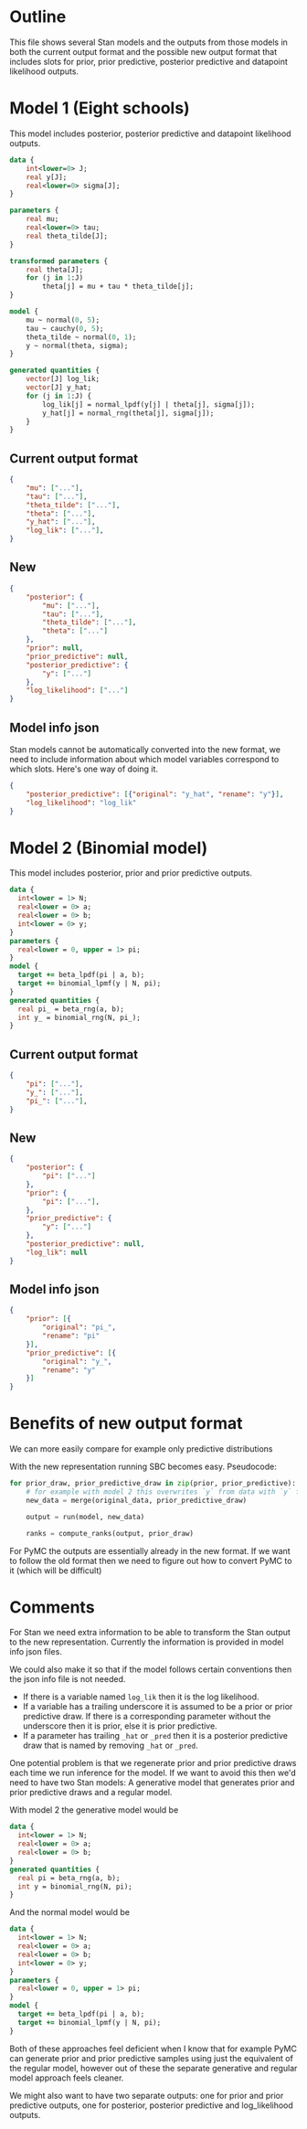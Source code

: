 # Outline

This file shows several Stan models and the outputs from those models in both the current output format and the possible new output format that includes slots for prior, prior predictive, posterior predictive and datapoint likelihood outputs.

# Model 1 (Eight schools)

This model includes posterior, posterior predictive and datapoint likelihood outputs.

```stan
data {
    int<lower=0> J;
    real y[J];
    real<lower=0> sigma[J];
}

parameters {
    real mu;
    real<lower=0> tau;
    real theta_tilde[J];
}

transformed parameters {
    real theta[J];
    for (j in 1:J)
        theta[j] = mu + tau * theta_tilde[j];
}

model {
    mu ~ normal(0, 5);
    tau ~ cauchy(0, 5);
    theta_tilde ~ normal(0, 1);
    y ~ normal(theta, sigma);
}

generated quantities {
    vector[J] log_lik;
    vector[J] y_hat;
    for (j in 1:J) {
        log_lik[j] = normal_lpdf(y[j] | theta[j], sigma[j]);
        y_hat[j] = normal_rng(theta[j], sigma[j]);
    }
}
```

## Current output format

```json
{
    "mu": ["..."],
    "tau": ["..."],
    "theta_tilde": ["..."],
    "theta": ["..."],
    "y_hat": ["..."],
    "log_lik": ["..."],
}
```

## New
```json
{
    "posterior": {
        "mu": ["..."],
        "tau": ["..."],
        "theta_tilde": ["..."],
        "theta": ["..."]
    },
    "prior": null,
    "prior_predictive": null,
    "posterior_predictive": {
        "y": ["..."]
    },
    "log_likelihood": ["..."]
}
```

## Model info json

Stan models cannot be automatically converted into the new format, we need to include information about which model variables correspond to which slots. Here's one way of doing it.

```json
{
    "posterior_predictive": [{"original": "y_hat", "rename": "y"}],
    "log_likelihood": "log_lik"
}
```

# Model 2 (Binomial model)

This model includes posterior, prior and prior predictive outputs.

```stan
data {
  int<lower = 1> N;
  real<lower = 0> a;
  real<lower = 0> b;
  int<lower = 0> y;
}
parameters {
  real<lower = 0, upper = 1> pi;
}
model {
  target += beta_lpdf(pi | a, b);
  target += binomial_lpmf(y | N, pi);
}
generated quantities {
  real pi_ = beta_rng(a, b);
  int y_ = binomial_rng(N, pi_);
}
```

## Current output format

```json
{
    "pi": ["..."],
    "y_": ["..."],
    "pi_": ["..."],
}
```


## New

```json
{
    "posterior": {
        "pi": ["..."]
    },
    "prior": {
        "pi": ["..."],
    },
    "prior_predictive": {
        "y": ["..."]
    },
    "posterior_predictive": null,
    "log_lik": null
}
```

## Model info json

```json
{
    "prior": [{
        "original": "pi_",
        "rename": "pi"
    }],
    "prior_predictive": [{
        "original": "y_",
        "rename": "y"
    }]
}
```

# Benefits of new output format

We can more easily compare for example only predictive distributions

With the new representation running SBC becomes easy. Pseudocode:
```python
for prior_draw, prior_predictive_draw in zip(prior, prior_predictive):
    # for example with model 2 this overwrites `y` from data with `y` from prior predictive draw
    new_data = merge(original_data, prior_predictive_draw)

    output = run(model, new_data)

    ranks = compute_ranks(output, prior_draw)
```

For PyMC the outputs are essentially already in the new format. If we want to follow the old format then we need to figure out how to convert PyMC to it (which will be difficult)


# Comments

For Stan we need extra information to be able to transform the Stan output to the new representation. Currently the information is provided in model info json files.

We could also make it so that if the model follows certain conventions then the json info file is not needed.

- If there is a variable named `log_lik` then it is the log likelihood.
- If a variable has a trailing underscore it is assumed to be a prior or prior predictive draw. If there is a corresponding parameter without the underscore then it is prior, else it is prior predictive.
- If a parameter has trailing `_hat` or `_pred` then it is a posterior predictive draw that is named by removing `_hat` or `_pred`.


One potential problem is that we regenerate prior and prior predictive draws each time we run inference for the model. If we want to avoid this then we'd need to have two Stan models: A generative model that generates prior and prior predictive draws and a regular model.

With model 2 the generative model would be

```stan
data {
  int<lower = 1> N;
  real<lower = 0> a;
  real<lower = 0> b;
}
generated quantities {
  real pi = beta_rng(a, b);
  int y = binomial_rng(N, pi);
}
```

And the normal model would be

```stan
data {
  int<lower = 1> N;
  real<lower = 0> a;
  real<lower = 0> b;
  int<lower = 0> y;
}
parameters {
  real<lower = 0, upper = 1> pi;
}
model {
  target += beta_lpdf(pi | a, b);
  target += binomial_lpmf(y | N, pi);
}
```

Both of these approaches feel deficient when I know that for example PyMC can generate prior and prior predictive samples using just the equivalent of the regular model, however out of these the separate generative and regular model approach feels cleaner.

We might also want to have two separate outputs: one for prior and prior predictive outputs, one for posterior, posterior predictive and log_likelihood outputs.
